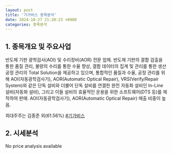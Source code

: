 ```yaml
---
layout: post
title: '기가비스 종목분석'
date: 2024-10-27 21:20:23 +0900
categories: 종목분석
---
```


## 1. 종목개요 및 주요사업

반도체 기판 광학검사(AOI) 및 수리장비(AOR) 전문 업체. 반도체 기판의 결함 검출을 통한 품질 관리, 불량의 수리를 통한 수율 향상, 결함 데이터의 집계 및 관리를 통한 생산 공정 관리의 Total Solution을 제공하고 있으며, 통합적인 품질과 수율, 공정 관리를 위해 AOI(자동광학검사기), AOR(Automatic Optical Repair), VRS(Verify/Repair System)와 같은 단독 설비와 더불어 단독 설비를 연결한 완전 자동화 설비인 In-Line설비(자동화 설비), 그리고 이들 설비의 효율적인 운용을 위한 소프트웨어(DTS 등)를 제작하여 판매. AOI(자동광학검사기), AOR(Automatic Optical Repair) 매출 비중이 높음.

최대주주는 김종준 외(61.56%)
[#기가비스](#)

## 2. 시세분석

No price analysis available

